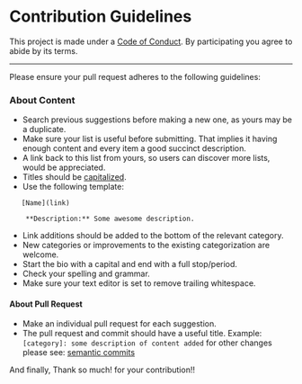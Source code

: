 # Contribution Guidelines
This project is made under a [Code of 
Conduct](https://github.com/mateusz-brainhub/awesome-cto-resources/master/CODE_OF_CONDUCT.md). By participating you agree to abide by its terms.
_____
Please ensure your pull request adheres to the following guidelines:

### About Content
- Search previous suggestions before making a new one, as yours may be a duplicate.
- Make sure your list is useful before submitting. That implies it having enough content and every item a good succinct description.
- A link back to this list from yours, so users can discover more lists, would be appreciated.
- Titles should be [capitalized](http://grammar.yourdictionary.com/capitalization/rules-for-capitalization-in-titles.html).
- Use the following template:
```
   [Name](link)

    **Description:** Some awesome description.
```

- Link additions should be added to the bottom of the relevant category.
- New categories or improvements to the existing categorization are welcome.
- Start the bio with a capital and end with a full stop/period.
- Check your spelling and grammar.
- Make sure your text editor is set to remove trailing whitespace.

#### About Pull Request

- Make an individual pull request for each suggestion.
- The pull request and commit should have a useful title. 
Example: `[category]: some description of content added` for other changes please see: [semantic commits](http://seesparkbox.com/foundry/semantic_commit_messages)

And finally, Thank so much! for your contribution!!
